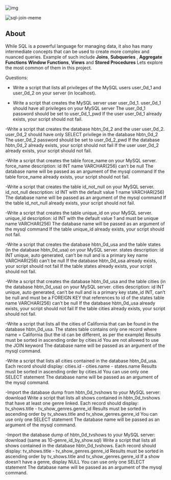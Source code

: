 ![img](https://assets.imaginablefutures.com/media/images/ALX_Logo.max-200x150.png)

![sql-join-meme](https://s3.amazonaws.com/intranet-projects-files/holbertonschool-higher-level_programming+/274/66988091.jpg)

## About 
While SQL is a powerful language for managing data, it also has many intermediate concepts that can be used to create more complex and nuanced queries. Example of such include __Joins__, __Subqueries__ , __Aggregate Functions__ __Window Functions__, __Views__ and __Stored Procedures__ Lets explore the most common of them in this project. 

Questions:

- Write a script that lists all privileges of the MySQL users
user_0d_1 and user_0d_2 on your server (in localhost).

- Write a script that creates the MySQL server user user_0d_1.
user_0d_1 should have all privileges on your MySQL server
The user_0d_1 password should be set to user_0d_1_pwd
If the user user_0d_1 already exists, your script should not fail.

-Write a script that creates the database hbtn_0d_2 and the user
user_0d_2.
user_0d_2 should have only SELECT privilege in the database hbtn_0d_2
The user_0d_2 password should be set to user_0d_2_pwd
If the database hbtn_0d_2 already exists, your script should not fail
If the user user_0d_2 already exists, your script should not fail.

-Write a script that creates the table force_name on your MySQL server.
force_name description:
id INT
name VARCHAR(256) can’t be null
The database name will be passed as an argument of the mysql command
If the table force_name already exists, your script should not fail.

-Write a script that creates the table id_not_null on your
MySQL server.
id_not_null description:
id INT with the default value 1
name VARCHAR(256)
The database name will be passed as an argument of the mysql command
If the table id_not_null already exists, your script should not fail.

-Write a script that creates the table unique_id on your MySQL server.
unique_id description:
id INT with the default value 1 and must be unique
name VARCHAR(256)
The database name will be passed as an argument of the mysql command
If the table unique_id already exists, your script should not fail.

-Write a script that creates the database hbtn_0d_usa and the table
states (in the database hbtn_0d_usa) on your MySQL server.
states description:
id INT unique, auto generated, can’t be null and is a primary key
name VARCHAR(256) can’t be null
If the database hbtn_0d_usa already exists, your script should not fail
If the table states already exists, your script should not fail.

-Write a script that creates the database hbtn_0d_usa and the table
cities (in the database hbtn_0d_usa) on your MySQL server.
cities description:
id INT unique, auto generated, can’t be null and is a primary key
state_id INT, can’t be null and must be a FOREIGN KEY that
references to id of the states table
name VARCHAR(256) can’t be null
If the database hbtn_0d_usa already exists, your script should not fail
If the table cities already exists, your script should not fail.

-Write a script that lists all the cities of California that can
be found in the database hbtn_0d_usa.
The states table contains only one record where name = California
(but the id can be different, as per the example)
Results must be sorted in ascending order by cities.id
You are not allowed to use the JOIN keyword
The database name will be passed as an argument of the mysql command.

-Write a script that lists all cities contained in the database
hbtn_0d_usa.
Each record should display: cities.id - cities.name - states.name
Results must be sorted in ascending order by cities.id
You can use only one SELECT statement
The database name will be passed as an argument of the mysql command.

-Import the database dump from hbtn_0d_tvshows to your MySQL
server: download
Write a script that lists all shows contained in hbtn_0d_tvshows
that have at least one genre linked.
Each record should display: tv_shows.title - tv_show_genres.genre_id
Results must be sorted in ascending order by tv_shows.title and
tv_show_genres.genre_id
You can use only one SELECT statement
The database name will be passed as an argument of the mysql command.

-Import the database dump of hbtn_0d_tvshows to your MySQL server:
download (same as 10-genre_id_by_show.sql)
Write a script that lists all shows contained in the database
hbtn_0d_tvshows.
Each record should display: tv_shows.title - tv_show_genres.genre_id
Results must be sorted in ascending order by tv_shows.title and
tv_show_genres.genre_id
If a show doesn’t have a genre, display NULL
You can use only one SELECT statement
The database name will be passed as an argument of the mysql command.